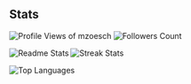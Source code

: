 <h2>Stats</h2>
<p align="left"> <img src="https://komarev.com/ghpvc/?username=mzoesch&label=Profile%20views&style=for-the-badge" alt="Profile Views of mzoesch" />
<image src="https://img.shields.io/github/followers/schacon?style=for-the-badge" alt="Followers Count" 7></p>
  
<p><img align="left" src="https://github-readme-stats.vercel.app/api?username=mzoesch&show_icons=true&theme=algolia" alt="Readme Stats" /></p>
<p><img align="center" src="https://github-readme-streak-stats.herokuapp.com/?user=mzoesch&show_icons=true&theme=algolia" alt="Streak Stats" /></p>
<p><img align="center" src="https://github-readme-stats.vercel.app/api/top-langs?username=mzoesch&show_icons=true&theme=algolia" alt="Top Languages" /></p>
